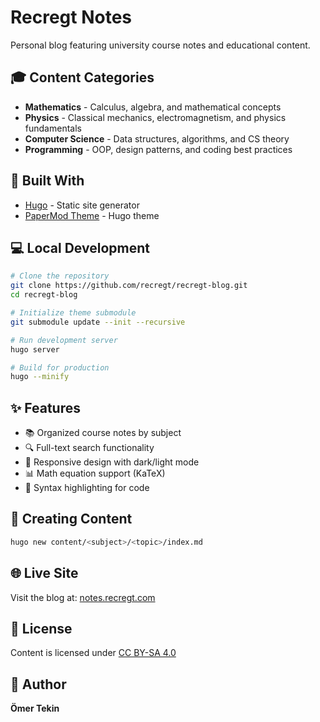 # Recregt Notes

Personal blog featuring university course notes and educational content.

## 🎓 Content Categories

- **Mathematics** - Calculus, algebra, and mathematical concepts
- **Physics** - Classical mechanics, electromagnetism, and physics fundamentals
- **Computer Science** - Data structures, algorithms, and CS theory
- **Programming** - OOP, design patterns, and coding best practices

## 🚀 Built With

- [Hugo](https://gohugo.io/) - Static site generator
- [PaperMod Theme](https://github.com/adityatelange/hugo-PaperMod) - Hugo theme

## 💻 Local Development

```bash
# Clone the repository
git clone https://github.com/recregt/recregt-blog.git
cd recregt-blog

# Initialize theme submodule
git submodule update --init --recursive

# Run development server
hugo server

# Build for production
hugo --minify
```

## ✨ Features

- 📚 Organized course notes by subject
- 🔍 Full-text search functionality  
- 📱 Responsive design with dark/light mode
- 📊 Math equation support (KaTeX)
- 🎨 Syntax highlighting for code

## 📝 Creating Content

```bash
hugo new content/<subject>/<topic>/index.md
```

## 🌐 Live Site

Visit the blog at: [notes.recregt.com](https://notes.recregt.com)

## 📄 License

Content is licensed under [CC BY-SA 4.0](https://creativecommons.org/licenses/by-sa/4.0/)

## 👤 Author

**Ömer Tekin**

